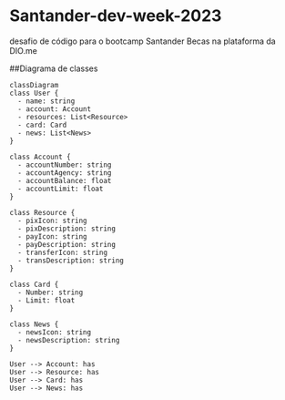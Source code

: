 # Santander-dev-week-2023
desafio de código para o bootcamp Santander Becas na plataforma da DIO.me

##Diagrama de classes

```mermaid
classDiagram
class User {
  - name: string
  - account: Account
  - resources: List<Resource>
  - card: Card
  - news: List<News>
}

class Account {
  - accountNumber: string
  - accountAgency: string
  - accountBalance: float
  - accountLimit: float
}

class Resource {
  - pixIcon: string
  - pixDescription: string
  - payIcon: string
  - payDescription: string
  - transferIcon: string
  - transDescription: string
}

class Card {
  - Number: string
  - Limit: float
}

class News {
  - newsIcon: string
  - newsDescription: string
}

User --> Account: has
User --> Resource: has
User --> Card: has
User --> News: has
```
